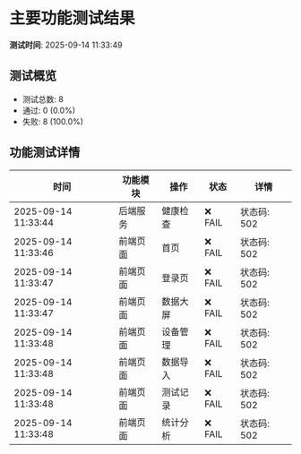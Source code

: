 # 主要功能测试结果

**测试时间**: 2025-09-14 11:33:49

## 测试概览

- 测试总数: 8
- 通过: 0 (0.0%)
- 失败: 8 (100.0%)

## 功能测试详情

| 时间 | 功能模块 | 操作 | 状态 | 详情 |
|------|---------|------|------|------|
| 2025-09-14 11:33:44 | 后端服务 | 健康检查 | ❌ FAIL | 状态码: 502 |
| 2025-09-14 11:33:46 | 前端页面 | 首页 | ❌ FAIL | 状态码: 502 |
| 2025-09-14 11:33:47 | 前端页面 | 登录页 | ❌ FAIL | 状态码: 502 |
| 2025-09-14 11:33:47 | 前端页面 | 数据大屏 | ❌ FAIL | 状态码: 502 |
| 2025-09-14 11:33:48 | 前端页面 | 设备管理 | ❌ FAIL | 状态码: 502 |
| 2025-09-14 11:33:48 | 前端页面 | 数据导入 | ❌ FAIL | 状态码: 502 |
| 2025-09-14 11:33:48 | 前端页面 | 测试记录 | ❌ FAIL | 状态码: 502 |
| 2025-09-14 11:33:48 | 前端页面 | 统计分析 | ❌ FAIL | 状态码: 502 |
